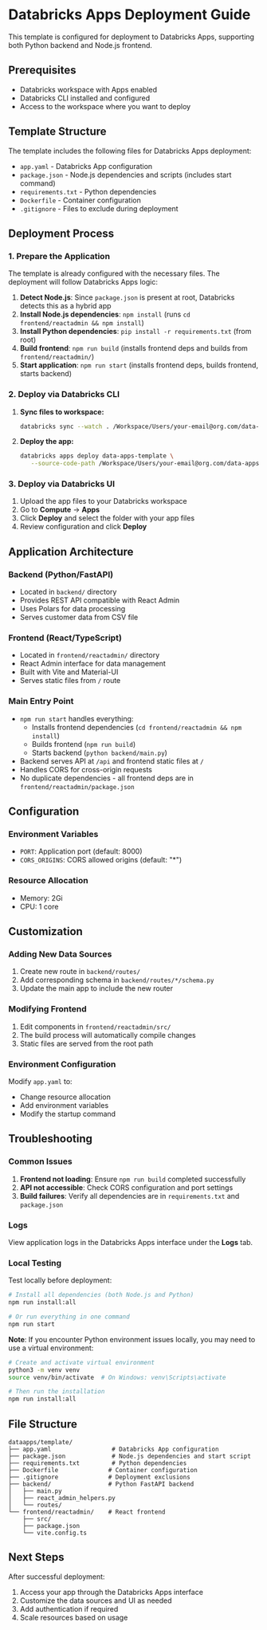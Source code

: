 # Databricks Apps Deployment Guide

This template is configured for deployment to Databricks Apps, supporting both Python backend and Node.js frontend.

## Prerequisites

- Databricks workspace with Apps enabled
- Databricks CLI installed and configured
- Access to the workspace where you want to deploy

## Template Structure

The template includes the following files for Databricks Apps deployment:

- `app.yaml` - Databricks App configuration
- `package.json` - Node.js dependencies and scripts (includes start command)
- `requirements.txt` - Python dependencies
- `Dockerfile` - Container configuration
- `.gitignore` - Files to exclude during deployment

## Deployment Process

### 1. Prepare the Application

The template is already configured with the necessary files. The deployment will follow Databricks Apps logic:

1. **Detect Node.js**: Since `package.json` is present at root, Databricks detects this as a hybrid app
2. **Install Node.js dependencies**: `npm install` (runs `cd frontend/reactadmin && npm install`)
3. **Install Python dependencies**: `pip install -r requirements.txt` (from root)
4. **Build frontend**: `npm run build` (installs frontend deps and builds from `frontend/reactadmin/`)
5. **Start application**: `npm run start` (installs frontend deps, builds frontend, starts backend)

### 2. Deploy via Databricks CLI

1. **Sync files to workspace:**
   ```bash
   databricks sync --watch . /Workspace/Users/your-email@org.com/data-apps-template
   ```

2. **Deploy the app:**
   ```bash
   databricks apps deploy data-apps-template \
      --source-code-path /Workspace/Users/your-email@org.com/data-apps-template
   ```

### 3. Deploy via Databricks UI

1. Upload the app files to your Databricks workspace
2. Go to **Compute** → **Apps**
3. Click **Deploy** and select the folder with your app files
4. Review configuration and click **Deploy**

## Application Architecture

### Backend (Python/FastAPI)
- Located in `backend/` directory
- Provides REST API compatible with React Admin
- Uses Polars for data processing
- Serves customer data from CSV file

### Frontend (React/TypeScript)
- Located in `frontend/reactadmin/` directory
- React Admin interface for data management
- Built with Vite and Material-UI
- Serves static files from `/` route

### Main Entry Point
- `npm run start` handles everything:
  - Installs frontend dependencies (`cd frontend/reactadmin && npm install`)
  - Builds frontend (`npm run build`)
  - Starts backend (`python backend/main.py`)
- Backend serves API at `/api` and frontend static files at `/`
- Handles CORS for cross-origin requests
- No duplicate dependencies - all frontend deps are in `frontend/reactadmin/package.json`

## Configuration

### Environment Variables
- `PORT`: Application port (default: 8000)
- `CORS_ORIGINS`: CORS allowed origins (default: "*")

### Resource Allocation
- Memory: 2Gi
- CPU: 1 core

## Customization

### Adding New Data Sources
1. Create new route in `backend/routes/`
2. Add corresponding schema in `backend/routes/*/schema.py`
3. Update the main app to include the new router

### Modifying Frontend
1. Edit components in `frontend/reactadmin/src/`
2. The build process will automatically compile changes
3. Static files are served from the root path

### Environment Configuration
Modify `app.yaml` to:
- Change resource allocation
- Add environment variables
- Modify the startup command

## Troubleshooting

### Common Issues

1. **Frontend not loading**: Ensure `npm run build` completed successfully
2. **API not accessible**: Check CORS configuration and port settings
3. **Build failures**: Verify all dependencies are in `requirements.txt` and `package.json`

### Logs
View application logs in the Databricks Apps interface under the **Logs** tab.

### Local Testing
Test locally before deployment:
```bash
# Install all dependencies (both Node.js and Python)
npm run install:all

# Or run everything in one command
npm run start
```

**Note**: If you encounter Python environment issues locally, you may need to use a virtual environment:
```bash
# Create and activate virtual environment
python3 -m venv venv
source venv/bin/activate  # On Windows: venv\Scripts\activate

# Then run the installation
npm run install:all
```

## File Structure

```
dataapps/template/
├── app.yaml                 # Databricks App configuration
├── package.json             # Node.js dependencies and start script
├── requirements.txt         # Python dependencies
├── Dockerfile              # Container configuration
├── .gitignore              # Deployment exclusions
├── backend/                # Python FastAPI backend
│   ├── main.py
│   ├── react_admin_helpers.py
│   └── routes/
└── frontend/reactadmin/    # React frontend
    ├── src/
    ├── package.json
    └── vite.config.ts
```

## Next Steps

After successful deployment:
1. Access your app through the Databricks Apps interface
2. Customize the data sources and UI as needed
3. Add authentication if required
4. Scale resources based on usage
